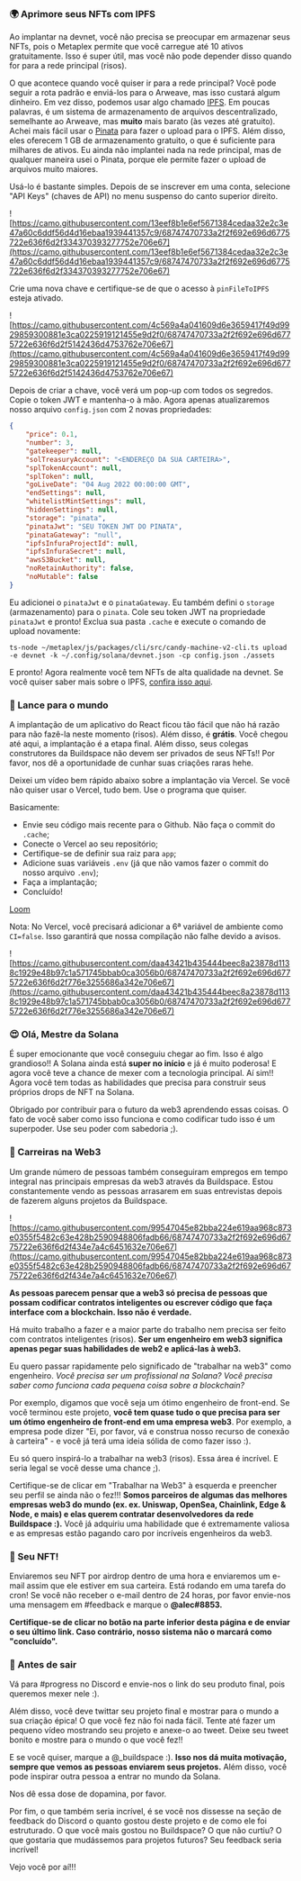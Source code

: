 ### 🌍 Aprimore seus NFTs com IPFS

Ao implantar na devnet, você não precisa se preocupar em armazenar seus NFTs, pois o Metaplex permite que você carregue até 10 ativos gratuitamente. Isso é super útil, mas você não pode depender disso quando for para a rede principal (risos).

O que acontece quando você quiser ir para a rede principal? Você pode seguir a rota padrão e enviá-los para o Arweave, mas isso custará algum dinheiro. Em vez disso, podemos usar algo chamado [IPFS](https://en.wikipedia.org/wiki/InterPlanetary_File_System). Em poucas palavras, é um sistema de armazenamento de arquivos descentralizado, semelhante ao Arweave, mas **muito** mais barato (às vezes até gratuito). Achei mais fácil usar o [Pinata](https://www.pinata.cloud/?utm_source=buildspace) para fazer o upload para o IPFS. Além disso, eles oferecem 1 GB de armazenamento gratuito, o que é suficiente para milhares de ativos. Eu ainda não implantei nada na rede principal, mas de qualquer maneira usei o Pinata, porque ele permite fazer o upload de arquivos muito maiores.

Usá-lo é bastante simples. Depois de se inscrever em uma conta, selecione "API Keys" (chaves de API) no menu suspenso do canto superior direito.

![https://camo.githubusercontent.com/13eef8b1e6ef5671384cedaa32e2c3e47a60c6ddf56d4d16ebaa1939441357c9/68747470733a2f2f692e696d6775722e636f6d2f334370393277752e706e67](https://camo.githubusercontent.com/13eef8b1e6ef5671384cedaa32e2c3e47a60c6ddf56d4d16ebaa1939441357c9/68747470733a2f2f692e696d6775722e636f6d2f334370393277752e706e67)

Crie uma nova chave e certifique-se de que o acesso à `pinFileToIPFS` esteja ativado.

![https://camo.githubusercontent.com/4c569a4a041609d6e3659417f49d9929859300881e3ca0225919121455e9d2f0/68747470733a2f2f692e696d6775722e636f6d2f5142436d4753762e706e67](https://camo.githubusercontent.com/4c569a4a041609d6e3659417f49d9929859300881e3ca0225919121455e9d2f0/68747470733a2f2f692e696d6775722e636f6d2f5142436d4753762e706e67)

Depois de criar a chave, você verá um pop-up com todos os segredos. Copie o token JWT e mantenha-o à mão. Agora apenas atualizaremos nosso arquivo `config.json` com 2 novas propriedades:


```json
{
    "price": 0.1,
    "number": 3,
    "gatekeeper": null,
    "solTreasuryAccount": "<ENDEREÇO DA SUA CARTEIRA>",
    "splTokenAccount": null,
    "splToken": null,
    "goLiveDate": "04 Aug 2022 00:00:00 GMT",
    "endSettings": null,
    "whitelistMintSettings": null,
    "hiddenSettings": null,
    "storage": "pinata",
    "pinataJwt": "SEU TOKEN JWT DO PINATA",
    "pinataGateway": "null",
    "ipfsInfuraProjectId": null,
    "ipfsInfuraSecret": null,
    "awsS3Bucket": null,
    "noRetainAuthority": false,
    "noMutable": false
}
```


Eu adicionei o `pinataJwt` e o `pinataGateway`. Eu também defini o `storage` (armazenamento) para o `pinata`. Cole seu token JWT na propriedade `pinataJwt` e pronto! Exclua sua pasta `.cache` e execute o comando de upload novamente:


```
ts-node ~/metaplex/js/packages/cli/src/candy-machine-v2-cli.ts upload -e devnet -k ~/.config/solana/devnet.json -cp config.json ./assets
```


E pronto! Agora realmente você tem NFTs de alta qualidade na devnet. Se você quiser saber mais sobre o IPFS, [confira isso aqui](https://decrypt.co/resources/how-to-use-ipfs-the-backbone-of-web3).

### 🚀 Lance para o mundo

A implantação de um aplicativo do React ficou tão fácil que não há razão para não fazê-la neste momento (risos). Além disso, é **grátis**. Você chegou até aqui, a implantação é a etapa final. Além disso, seus colegas construtores da Buildspace não devem ser privados de seus NFTs!! Por favor, nos dê a oportunidade de cunhar suas criações raras hehe.

Deixei um vídeo bem rápido abaixo sobre a implantação via Vercel. Se você não quiser usar o Vercel, tudo bem. Use o programa que quiser.

Basicamente:

* Envie seu código mais recente para o Github. Não faça o commit do `.cache`;
* Conecte o Vercel ao seu repositório;
* Certifique-se de definir sua raiz para `app`;
* Adicione suas variáveis `.env` (já que não vamos fazer o commit do nosso arquivo `.env`);
* Faça a implantação;
* Concluído!

[Loom](https://www.loom.com/share/ce89a285b90a4b34ac358fce9ae7f92d)

Nota: No Vercel, você precisará adicionar a 6ª variável de ambiente como `CI=false`. Isso garantirá que nossa compilação não falhe devido a avisos.

![https://camo.githubusercontent.com/daa43421b435444beec8a23878d1138c1929e48b97c1a571745bbab0ca3056b0/68747470733a2f2f692e696d6775722e636f6d2f776e3255686a342e706e67](https://camo.githubusercontent.com/daa43421b435444beec8a23878d1138c1929e48b97c1a571745bbab0ca3056b0/68747470733a2f2f692e696d6775722e636f6d2f776e3255686a342e706e67)


### 😍 Olá, Mestre da Solana

É super emocionante que você conseguiu chegar ao fim. Isso é algo grandioso!! A Solana ainda está **super no início** e já é muito poderosa! E agora você teve a chance de mexer com a tecnologia principal. Aí sim!! Agora você tem todas as habilidades que precisa para construir seus próprios drops de NFT na Solana.

Obrigado por contribuir para o futuro da web3 aprendendo essas coisas. O fato de você saber como isso funciona e como codificar tudo isso é um superpoder. Use seu poder com sabedoria ;).


### 🥞 Carreiras na Web3

Um grande número de pessoas também conseguiram empregos em tempo integral nas principais empresas da web3 através da Buildspace. Estou constantemente vendo as pessoas arrasarem em suas entrevistas depois de fazerem alguns projetos da Buildspace.

![https://camo.githubusercontent.com/99547045e82bba224e619aa968c873e0355f5482c63e428b2590948806fadb66/68747470733a2f2f692e696d6775722e636f6d2f434e7a4c6451632e706e67](https://camo.githubusercontent.com/99547045e82bba224e619aa968c873e0355f5482c63e428b2590948806fadb66/68747470733a2f2f692e696d6775722e636f6d2f434e7a4c6451632e706e67)

**As pessoas parecem pensar que a web3 só precisa de pessoas que possam codificar contratos inteligentes ou escrever código que faça interface com a blockchain. Isso não é verdade.**

Há muito trabalho a fazer e a maior parte do trabalho nem precisa ser feito com contratos inteligentes (risos). **Ser um engenheiro em web3 significa apenas pegar suas habilidades de web2 e aplicá-las à web3.**

Eu quero passar rapidamente pelo significado de "trabalhar na web3" como engenheiro. _Você precisa ser um profissional na Solana? Você precisa saber como funciona cada pequena coisa sobre a blockchain?_

Por exemplo, digamos que você seja um ótimo engenheiro de front-end. Se você terminou este projeto, **você tem quase tudo o que precisa para ser um ótimo engenheiro de front-end em uma empresa web3**. Por exemplo, a empresa pode dizer "Ei, por favor, vá e construa nosso recurso de conexão à carteira" - e você já terá uma ideia sólida de como fazer isso :).

Eu só quero inspirá-lo a trabalhar na web3 (risos). Essa área é incrível. E seria legal se você desse uma chance ;).

Certifique-se de clicar em "Trabalhar na Web3" à esquerda e preencher seu perfil se ainda não o fez!!! **Somos parceiros de algumas das melhores empresas web3 do mundo (ex. ex. Uniswap, OpenSea, Chainlink, Edge & Node, e mais) e elas querem contratar desenvolvedores da rede Buildspace :).** Você já adquiriu uma habilidade que é extremamente valiosa e as empresas estão pagando caro por incríveis engenheiros da web3.


### 🤟 Seu NFT!

Enviaremos seu NFT por airdrop dentro de uma hora e enviaremos um e-mail assim que ele estiver em sua carteira. Está rodando em uma tarefa do cron! Se você não receber o e-mail dentro de 24 horas, por favor envie-nos uma mensagem em #feedback e marque o **@alec#8853.**

**Certifique-se de clicar no botão na parte inferior desta página e de enviar o seu último link. Caso contrário, nosso sistema não o marcará como "concluído".**

### 🌈 Antes de sair

Vá para #progress no Discord e envie-nos o link do seu produto final, pois queremos mexer nele :).

Além disso, você deve twittar seu projeto final e mostrar para o mundo a sua criação épica! O que você fez não foi nada fácil. Tente até fazer um pequeno vídeo mostrando seu projeto e anexe-o ao tweet. Deixe seu tweet bonito e mostre para o mundo o que você fez!!

E se você quiser, marque a @_buildspace :). **Isso nos dá muita motivação, sempre que vemos as pessoas enviarem seus projetos.** Além disso, você pode inspirar outra pessoa a entrar no mundo da Solana.

Nos dê essa dose de dopamina, por favor.

Por fim, o que também seria incrível, é se você nos dissesse na seção de feedback do Discord o quanto gostou deste projeto e de como ele foi estruturado. O que você mais gostou no Buildspace? O que não curtiu? O que gostaria que mudássemos para projetos futuros? Seu feedback seria incrível!

Vejo você por aí!!!
